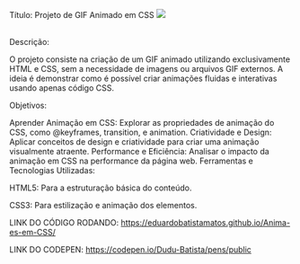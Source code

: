 Título: Projeto de GIF Animado em CSS
<img src= "https://eduardobatistamatos.github.io/Anima-es-em-CSS"> 
<br><br>

Descrição:

O projeto consiste na criação de um GIF animado utilizando exclusivamente HTML e CSS, sem a necessidade de imagens ou arquivos GIF externos. A ideia é demonstrar como é possível criar animações fluidas e interativas usando apenas código CSS.

Objetivos:

Aprender Animação em CSS: Explorar as propriedades de animação do CSS, como @keyframes, transition, e animation.
Criatividade e Design: Aplicar conceitos de design e criatividade para criar uma animação visualmente atraente.
Performance e Eficiência: Analisar o impacto da animação em CSS na performance da página web.
Ferramentas e Tecnologias Utilizadas:


HTML5: Para a estruturação básica do conteúdo.

CSS3: Para estilização e animação dos elementos.


LINK DO CÓDIGO RODANDO: https://eduardobatistamatos.github.io/Anima-es-em-CSS/


LINK DO CODEPEN: https://codepen.io/Dudu-Batista/pens/public

